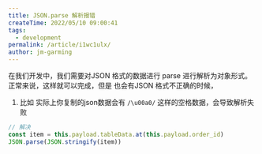 ```yaml
---
title: JSON.parse 解析报错
createTime: 2022/05/10 09:00:41
tags:
  - development
permalink: /article/i1wc1ulx/
author: jm-garming
---
```


在我们开发中，我们需要对JSON 格式的数据进行 parse 进行解析为对象形式。
正常来说，这样就可以完成，但是 也会有JSON 格式不正确的时候，

1. 比如 实际上你复制的json数据会有 `/\u00a0/` 这样的空格数据，会导致解析失败

```js
// 解决
const item = this.payload.tableData.at(this.payload.order_id)
JSON.parse(JSON.stringify(item))

```